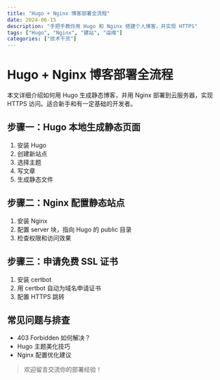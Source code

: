 ```yaml
---
title: "Hugo + Nginx 博客部署全流程"
date: 2024-06-15
description: "手把手教你用 Hugo 和 Nginx 搭建个人博客，并实现 HTTPS"
tags: ["Hugo", "Nginx", "建站", "运维"]
categories: ["技术干货"]
---
```


# Hugo + Nginx 博客部署全流程

本文详细介绍如何用 Hugo 生成静态博客，并用 Nginx 部署到云服务器，实现 HTTPS 访问。适合新手和有一定基础的开发者。

## 步骤一：Hugo 本地生成静态页面

1. 安装 Hugo
2. 创建新站点
3. 选择主题
4. 写文章
5. 生成静态文件

## 步骤二：Nginx 配置静态站点

1. 安装 Nginx
2. 配置 server 块，指向 Hugo 的 public 目录
3. 检查权限和访问效果

## 步骤三：申请免费 SSL 证书

1. 安装 certbot
2. 用 certbot 自动为域名申请证书
3. 配置 HTTPS 跳转

## 常见问题与排查

- 403 Forbidden 如何解决？
- Hugo 主题美化技巧
- Nginx 配置优化建议

> 欢迎留言交流你的部署经验！ 